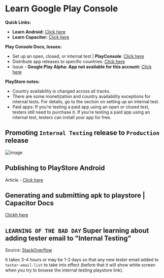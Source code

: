 # Learn Google Play Console

**Quick Links:**
- **Learn Android:** [Click here](https://github.com/sahilrajput03/learning_android/blob/main/Readme.md)
- **Learn Capacitor:** [Click here](learn-capacitor.md)

**Play Console Docs, Issues:**
- Set up an open, closed, or internal test | **PlayConsole**: [Click here](https://support.google.com/googleplay/android-developer/answer/9845334)
- Distribute app releases to specific countries: [Click here](https://support.google.com/googleplay/android-developer/answer/7550024?hl=en)
- Issue - **Google Play Alpha: App not available for this account:** [Click here](https://stackoverflow.com/questions/59090859/google-play-alpha-app-not-available-for-this-account)

**PlayStore notes:**
- Country availability is changed across all tracks.
- There are some monetization and country availability exceptions for internal tests. For details, go to the section on setting up an internal test.
- Paid apps: If you’re testing a paid app using an open or closed test, testers still need to purchase it. If you’re testing a paid app using an internal test, testers can install your app for free.


## Promoting `Internal Testing` release to `Production` release

![image](https://github.com/sahilrajput03/sahilrajput03/assets/31458531/b073acf1-edbe-4e8f-830e-aef56764a741)

## Publishing to PlayStore Android

Article - [Click here](https://appinventiv.com/blog/how-to-submit-app-to-google-play-store/)

## Generating and submitting apk to playstore | Capacitor Docs

[Clickh here](https://ionic.io/blog/building-and-releasing-your-capacitor-android-app)

## `LEARNING OF THE BAD DAY` Super learning about adding tester email to "Internal Testing"

Source:  [StackOverflow](https://stackoverflow.com/questions/63253254/google-play-blank-screen-loading-forever-internal-testing-and-public-alpha-track)

It takes 3-4 hours or may be 1-2 days so that any new tester email added to `tester-email-list` to take into effect (before that it will show white screen when you try to browse the internal testing playstore link). 

